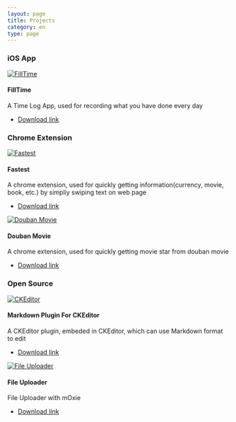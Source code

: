 ```yaml
---
layout: page
title: Projects
category: en
type: page
---
```

### iOS App

<div class="table-list">
	<div class="table-cell">
		<a href="">
			<img src="" alt="FillTime">
		</a>
	</div>
	<div class="table-cell">
		<h4>FillTime</h4>
		<p>A Time Log App, used for recording what you have done every day</p>
		<ul class="inline-list">
			<li><a href="" target="_blank"><span class="iconfont"></span>
			Download link</a>
			</li>
	</ul>
</div>
</div>

### Chrome Extension

<div class="table-list">
	<div class="table-cell">
		<a href="">
			<img src="" alt="Fastest">
		</a>
	</div>
	<div class="table-cell">
		<h4>Fastest</h4>
		<p>A chrome extension, used for quickly getting information(currency, movie, book, etc.) by simpliy swiping text on web page</p>
		<ul class="inline-list">
			<li><a href="" target="_blank"><span class="iconfont"></span>
			Download link</a>
			</li>
	</ul>
</div>
</div>

<div class="table-list">
	<div class="table-cell">
		<a href="">
			<img src="" alt="Douban Movie">
		</a>
	</div>
	<div class="table-cell">
		<h4>Douban Movie</h4>
		<p>A chrome extension, used for quickly getting movie star from douban movie</p>
		<ul class="inline-list">
			<li><a href="" target="_blank"><span class="iconfont"></span>
			Download link</a>
			</li>
	</ul>
</div>
</div>

### Open Source

<div class="table-list">
	<div class="table-cell">
		<a href="">
			<img src="" alt="CKEditor">
		</a>
	</div>
	<div class="table-cell">
		<h4>Markdown Plugin For CKEditor</h4>
		<p>A CKEditor plugin, embeded in CKEditor, which can use Markdown format to edit</p>
		<ul class="inline-list">
			<li><a href="" target="_blank"><span class="iconfont"></span>
			Download link</a>
			</li>
	</ul>
</div>
</div>

<div class="table-list">
	<div class="table-cell">
		<a href="">
			<img src="" alt="File Uploader">
		</a>
	</div>
	<div class="table-cell">
		<h4>File Uploader</h4>
		<p>File Uploader with mOxie</p>
		<ul class="inline-list">
			<li><a href="" target="_blank"><span class="iconfont"></span>
			Download link</a>
			</li>
	</ul>
</div>
</div>